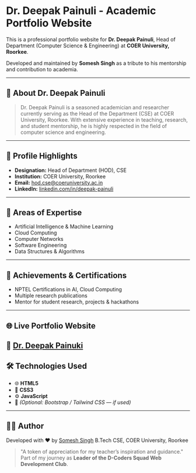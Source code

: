 # Dr. Deepak Painuli - Academic Portfolio Website

This is a professional portfolio website for **Dr. Deepak Painuli**, Head of Department (Computer Science & Engineering) at **COER University, Roorkee**.

Developed and maintained by **Somesh Singh** as a tribute to his mentorship and contribution to academia.

---

## 🔹 About Dr. Deepak Painuli

> Dr. Deepak Painuli is a seasoned academician and researcher currently serving as the Head of the Department (CSE) at COER University, Roorkee. With extensive experience in teaching, research, and student mentorship, he is highly respected in the field of computer science and engineering.

---

## 🏫 Profile Highlights

- **Designation:** Head of Department (HOD), CSE  
- **Institution:** COER University, Roorkee  
- **Email:** [hod.cse@coeruniversity.ac.in](mailto:hod.cse@coeruniversity.ac.in)  
- **LinkedIn:** [linkedin.com/in/deepak-painuli](https://www.linkedin.com/in/deepak-painuli)

---

## 🧠 Areas of Expertise

- Artificial Intelligence & Machine Learning  
- Cloud Computing  
- Computer Networks  
- Software Engineering  
- Data Structures & Algorithms  

---

## 📜 Achievements & Certifications

- NPTEL Certifications in AI, Cloud Computing  
- Multiple research publications  
- Mentor for student research, projects & hackathons  

---

## 🌐 Live Portfolio Website

🔗 [Dr. Deepak Painuki](https://someshsingh-7251.github.io/Dr.-Deepak-Painuli-Portfolio-/)
---

## 🛠️ Technologies Used

- 🌐 **HTML5**  
- 🎨 **CSS3**  
- ⚙️ **JavaScript**  
- 💠 *(Optional: Bootstrap / Tailwind CSS — if used)* 

---

## 🧑‍💻 Author

Developed with ❤️ by [Somesh Singh](https://www.linkedin.com/in/someshsingh-2aa796229/)
B.Tech CSE, COER University, Roorkee  
> "A token of appreciation for my teacher’s inspiration and guidance."
> Part of my journey as **Leader of the D-Coders Squad Web Development Club**.
